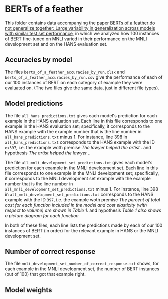 # BERTs of a feather
This folder contains data accompanying the paper [BERTs of a feather do not generalize together: Large variability in generalization across models with similar test set performance](https://arxiv.org/pdf/1911.02969.pdf), in which we analyzed how 100 instances of BERT fine-tuned on MNLI varied in their performance on the MNLI development set and on the HANS evaluation set.

## Accuracies by model

The files ``berts_of_a_feather_accuracies_by_run.xlsx`` and ``berts_of_a_feather_accuracies_by_run.csv`` give the performance of each of our 100 instances of BERT on each category of example they were evaluated on. (The two files give the same data, just in different file types).

## Model predictions

The file ``all_hans_predictions.txt`` gives each model's prediction for each example in the HANS evaluation set. Each line in this file corresponds to one example in the HANS evaluation set; specifically, it corresponds to the HANS example with the example number that is the line number in ``all_hans_predictions.txt`` minus 1. For instance, line 398 in ``all_hans_predictions.txt`` corresponds to the HANS example with the ID ``ex397``, i.e. the example woth premise _The lawyer helped the artist ._ and hypothesis  _The artist helped the lawyer ._.

The file ``all_mnli_development_set_predictions.txt`` gives each model's prediction for each example in the MNLI development set. Each line in this file corresponds to one example in the MNLI development set; specifically, it corresponds to the MNLI development set example with the example number that is the line number in ``all_mnli_development_set_predictions.txt`` minus 1. For instance, line 398 in ``all_mnli_development_set_predictions.txt`` corresponds to the HANS example with the ID ``397``, i.e. the example woth premise _The percent of total cost for each function included in the model and cost elasticity (with respect to volume) are shown in Table 1._ and hypothesis _Table 1 also shows a picture diagram for each function._

In both of these files, each line lists the predictions made by each of our 100 instances of BERT (in order) for the relevant example in HANS or the MNLI development set.

## Number of correct response

The file ``mnli_development_set_number_of_correct_response.txt`` shows, for each example in the MNLI development set, the number of BERT instances (out of 100) that got that example right.

## Model weights






 


